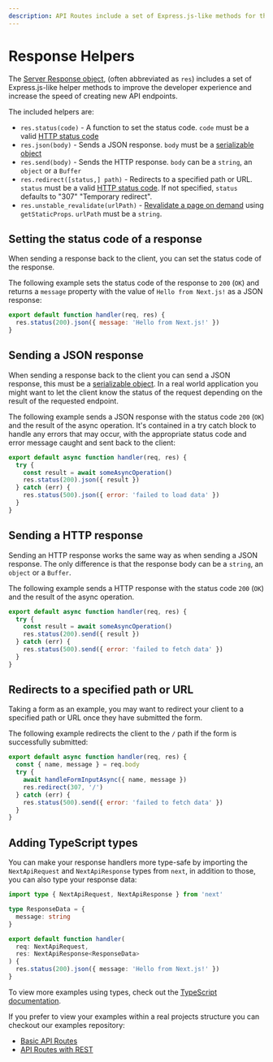 ```yaml
---
description: API Routes include a set of Express.js-like methods for the response to help you creating new API endpoints. Learn how it works here.
---
```


# Response Helpers

The [Server Response object](https://nodejs.org/api/http.html#http_class_http_serverresponse), (often abbreviated as `res`) includes a set of Express.js-like helper methods to improve the developer experience and increase the speed of creating new API endpoints.

The included helpers are:

- `res.status(code)` - A function to set the status code. `code` must be a valid [HTTP status code](https://en.wikipedia.org/wiki/List_of_HTTP_status_codes)
- `res.json(body)` - Sends a JSON response. `body` must be a [serializable object](https://developer.mozilla.org/en-US/docs/Glossary/Serialization)
- `res.send(body)` - Sends the HTTP response. `body` can be a `string`, an `object` or a `Buffer`
- `res.redirect([status,] path)` - Redirects to a specified path or URL. `status` must be a valid [HTTP status code](https://en.wikipedia.org/wiki/List_of_HTTP_status_codes). If not specified, `status` defaults to "307" "Temporary redirect".
- `res.unstable_revalidate(urlPath)` - [Revalidate a page on demand](/docs/basic-features/data-fetching/incremental-static-regeneration.md#on-demand-revalidation-beta) using `getStaticProps`. `urlPath` must be a `string`.

## Setting the status code of a response

When sending a response back to the client, you can set the status code of the response.

The following example sets the status code of the response to `200` (`OK`) and returns a `message` property with the value of `Hello from Next.js!` as a JSON response:

```js
export default function handler(req, res) {
  res.status(200).json({ message: 'Hello from Next.js!' })
}
```

## Sending a JSON response

When sending a response back to the client you can send a JSON response, this must be a [serializable object](https://developer.mozilla.org/en-US/docs/Glossary/Serialization).
In a real world application you might want to let the client know the status of the request depending on the result of the requested endpoint.

The following example sends a JSON response with the status code `200` (`OK`) and the result of the async operation. It's contained in a try catch block to handle any errors that may occur, with the appropriate status code and error message caught and sent back to the client:

```js
export default async function handler(req, res) {
  try {
    const result = await someAsyncOperation()
    res.status(200).json({ result })
  } catch (err) {
    res.status(500).json({ error: 'failed to load data' })
  }
}
```

## Sending a HTTP response

Sending an HTTP response works the same way as when sending a JSON response. The only difference is that the response body can be a `string`, an `object` or a `Buffer`.

The following example sends a HTTP response with the status code `200` (`OK`) and the result of the async operation.

```js
export default async function handler(req, res) {
  try {
    const result = await someAsyncOperation()
    res.status(200).send({ result })
  } catch (err) {
    res.status(500).send({ error: 'failed to fetch data' })
  }
}
```

## Redirects to a specified path or URL

Taking a form as an example, you may want to redirect your client to a specified path or URL once they have submitted the form.

The following example redirects the client to the `/` path if the form is successfully submitted:

```js
export default async function handler(req, res) {
  const { name, message } = req.body
  try {
    await handleFormInputAsync({ name, message })
    res.redirect(307, '/')
  } catch (err) {
    res.status(500).send({ error: 'failed to fetch data' })
  }
}
```

## Adding TypeScript types

You can make your response handlers more type-safe by importing the `NextApiRequest` and `NextApiResponse` types from `next`, in addition to those, you can also type your response data:

```ts
import type { NextApiRequest, NextApiResponse } from 'next'

type ResponseData = {
  message: string
}

export default function handler(
  req: NextApiRequest,
  res: NextApiResponse<ResponseData>
) {
  res.status(200).json({ message: 'Hello from Next.js!' })
}
```

To view more examples using types, check out the [TypeScript documentation](/docs/basic-features/typescript.md#api-routes).

If you prefer to view your examples within a real projects structure you can checkout our examples repository:

- [Basic API Routes](https://github.com/vercel/next.js/tree/canary/examples/api-routes)
- [API Routes with REST](https://github.com/vercel/next.js/tree/canary/examples/api-routes-rest)
